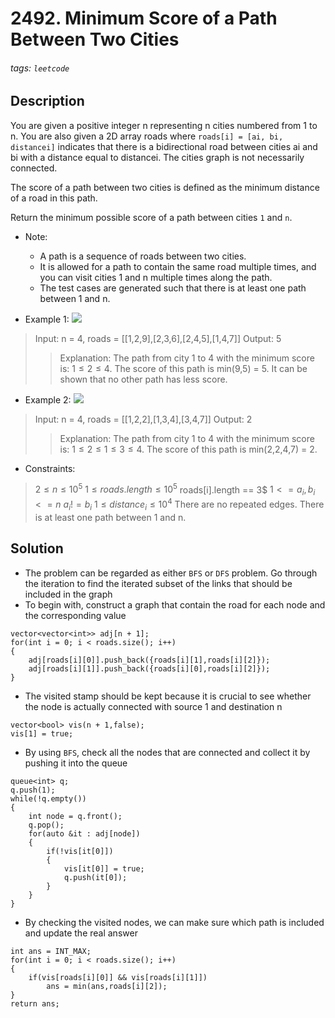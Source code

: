 # 2492. Minimum Score of a Path Between Two Cities
###### tags: `leetcode`
## Description
You are given a positive integer n representing n cities numbered from 1 to n. You are also given a 2D array roads where `roads[i] = [ai, bi, distancei]` indicates that there is a bidirectional road between cities ai and bi with a distance equal to distancei. The cities graph is not necessarily connected.

The score of a path between two cities is defined as the minimum distance of a road in this path.

Return the minimum possible score of a path between cities `1` and `n`.

- Note:
    - A path is a sequence of roads between two cities.
    - It is allowed for a path to contain the same road multiple times, and you can visit cities 1 and n multiple times along the path.
    - The test cases are generated such that there is at least one path between 1 and n.

- Example 1:
![](https://assets.leetcode.com/uploads/2022/10/12/graph11.png)

>Input: n = 4, roads = [[1,2,9],[2,3,6],[2,4,5],[1,4,7]]
Output: 5
>>Explanation: The path from city 1 to 4 with the minimum score is: $1 \leq 2 \leq 4$. The score of this path is min(9,5) = 5.
It can be shown that no other path has less score.

- Example 2:
![](https://assets.leetcode.com/uploads/2022/10/12/graph22.png)

>Input: n = 4, roads = [[1,2,2],[1,3,4],[3,4,7]]
Output: 2
>>Explanation: The path from city 1 to 4 with the minimum score is: $1\leq 2\leq 1 \leq 3 \leq 4$. The score of this path is min(2,2,4,7) = 2.

- Constraints:

>$2 \leq n \leq 10^5$
$1 \leq roads.length \leq 10^5$
roads[i].length == 3$
$1 <= a_i, b_i <= n$
$a_i != b_i$
$1 \leq distance_i \leq 10^4$
There are no repeated edges.
There is at least one path between 1 and n.

## Solution
- The problem can be regarded as either `BFS` or `DFS` problem. Go through the iteration to find the iterated subset of the links that should be included in the graph
- To begin with, construct a graph that contain the road for each node and the corresponding value
```cpp=
vector<vector<int>> adj[n + 1];
for(int i = 0; i < roads.size(); i++)
{
    adj[roads[i][0]].push_back({roads[i][1],roads[i][2]});
    adj[roads[i][1]].push_back({roads[i][0],roads[i][2]});
}
```
- The visited stamp should be kept because it is crucial to see whether the node is actually connected with source 1 and destination n
```cpp=
vector<bool> vis(n + 1,false);
vis[1] = true;
```
- By using `BFS`, check all the nodes that are connected and collect it by pushing it into the queue
```cpp=
queue<int> q;
q.push(1);
while(!q.empty())
{
    int node = q.front();
    q.pop();
    for(auto &it : adj[node])
    {
        if(!vis[it[0]])
        {
            vis[it[0]] = true;
            q.push(it[0]);
        }
    }
}
```
- By checking the visited nodes, we can make sure which path is included and update the real answer
```cpp=
int ans = INT_MAX;
for(int i = 0; i < roads.size(); i++)
{
    if(vis[roads[i][0]] && vis[roads[i][1]])
        ans = min(ans,roads[i][2]);
}
return ans;
```